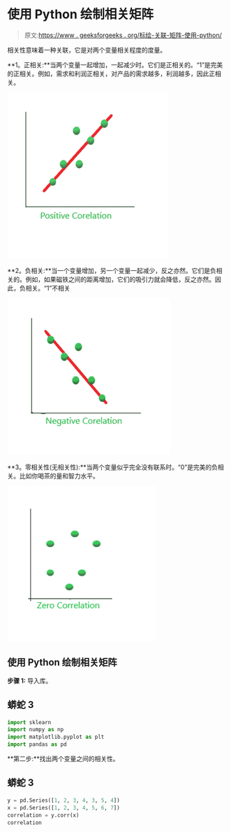 # 使用 Python 绘制相关矩阵

> 原文:[https://www . geeksforgeeks . org/标绘-关联-矩阵-使用-python/](https://www.geeksforgeeks.org/plotting-correlation-matrix-using-python/)

相关性意味着一种关联，它是对两个变量相关程度的度量。

**1。正相关:**当两个变量一起增加，一起减少时。它们是正相关的。“1”是完美的正相关。例如，需求和利润正相关，对产品的需求越多，利润越多，因此正相关。

![](img/5787bf1513e14a7317610cf4854cac28.png)

**2。负相关:**当一个变量增加，另一个变量一起减少，反之亦然。它们是负相关的。例如，如果磁铁之间的距离增加，它们的吸引力就会降低，反之亦然。因此，负相关。“1”不相关

![](img/350235957df928cabde4d1c3466d5e19.png)

**3。零相关性(无相关性):**当两个变量似乎完全没有联系时。“0”是完美的负相关。比如你喝茶的量和智力水平。

![](img/c3d449368d007814baf210c2f926ce4e.png)

## **使用 Python 绘制相关矩阵**

**步骤 1:** 导入库。

## 蟒蛇 3

```py
import sklearn
import numpy as np
import matplotlib.pyplot as plt
import pandas as pd
```

**第二步:**找出两个变量之间的相关性。

## 蟒蛇 3

```py
y = pd.Series([1, 2, 3, 4, 3, 5, 4])
x = pd.Series([1, 2, 3, 4, 5, 6, 7])
correlation = y.corr(x)
correlation 
```
